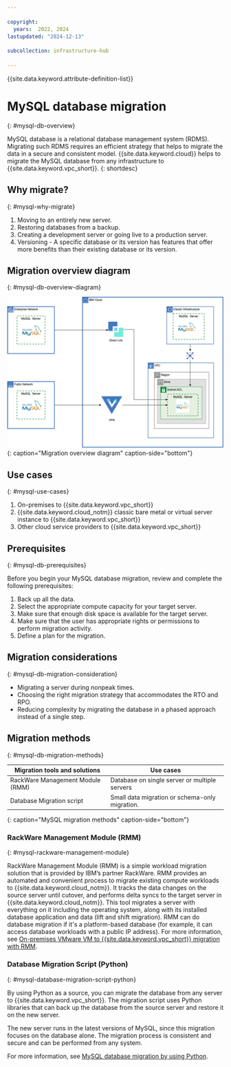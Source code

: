 ```yaml
---

copyright:
  years:  2022, 2024
lastupdated: "2024-12-13"

subcollection: infrastructure-hub

---
```


{{site.data.keyword.attribute-definition-list}}

# MySQL database migration
{: #mysql-db-overview}

MySQL database is a relational database management system (RDMS). Migrating such RDMS requires an efficient strategy that helps to migrate the data in a secure and consistent model. {{site.data.keyword.cloud}} helps to migrate the MySQL database from any infrastructure to {{site.data.keyword.vpc_short}}.
{: shortdesc}

## Why migrate?
{: #mysql-why-migrate}

1. Moving to an entirely new server.
2. Restoring databases from a backup.
3. Creating a development server or going live to a production server.
4. Versioning - A specific database or its version has features that offer more benefits than their existing database or its version.

## Migration overview diagram
{: #mysql-db-overview-diagram}

![Migration Overview Diagram](images/mysql_db_migration.svg){: caption="Migration overview diagram" caption-side="bottom"}

## Use cases
{: #mysql-use-cases}

1. On-premises to {{site.data.keyword.vpc_short}}
2. {{site.data.keyword.cloud_notm}} classic bare metal or virtual server instance to {{site.data.keyword.vpc_short}}
3. Other cloud service providers to {{site.data.keyword.vpc_short}}

## Prerequisites
{: #mysql-db-prerequisites}

Before you begin your MySQL database migration, review and complete the following prerequisites:

1. Back up all the data.
2. Select the appropriate compute capacity for your target server.
3. Make sure that enough disk space is available for the target server.
4. Make sure that the user has appropriate rights or permissions to perform migration activity.
5. Define a plan for the migration.

## Migration considerations
{: #mysql-db-migration-consideration}

* Migrating a server during nonpeak times.
* Choosing the right migration strategy that accommodates the RTO and RPO.
* Reducing complexity by migrating the database in a phased approach instead of a single step.

## Migration methods
{: #mysql-db-migration-methods}

| Migration tools and solutions | Use cases |
| ----------------- | -------- |
| RackWare Management Module (RMM)| Database on single server or multiple servers |
| Database Migration script| Small data migration or schema-only migration. |
{: caption="MySQL migration methods" caption-side="bottom"}

### RackWare Management Module (RMM)
{: #mysql-rackware-management-module}

RackWare Management Module (RMM) is a simple workload migration solution that is provided by IBM’s partner RackWare. RMM provides an automated and convenient process to migrate existing compute workloads to {{site.data.keyword.cloud_notm}}. It tracks the data changes on the source server until cutover, and performs delta syncs to the target server in {{site.data.keyword.cloud_notm}}. This tool migrates a server with everything on it including the operating system, along with its installed database application and data (lift and shift migration). RMM can do database migration if it's a platform-based database (for example, it can access database workloads with a public IP address). For more information, see [On-premises VMware VM to {{site.data.keyword.vpc_short}} migration with RMM](/docs/cloud-infrastructure?topic=cloud-infrastructure-migrating-images-vmware-vpc).

### Database Migration Script (Python)
{: #mysql-database-migration-script-python}

By using Python as a source, you can migrate the database from any server to {{site.data.keyword.vpc_short}}. The migration script uses Python libraries that can back up the database from the source server and restore it on the new server.

The new server runs in the latest versions of MySQL, since this migration focuses on the database alone. The migration process is consistent and secure and can be performed from any system.

For more information, see [MySQL database migration by using Python](/docs/cloud-infrastructure?topic=cloud-infrastructure-mysql-python).

